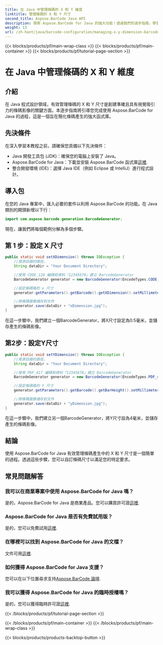 ```yaml
---
title: 在 Java 中管理條碼的 X 和 Y 維度
linktitle: 管理條碼的 X 和 Y 尺寸
second_title: Aspose.BarCode Java API
description: 探索 Aspose.BarCode for Java 的強大功能！透過我們的逐步指南，學習輕鬆管理 X 和 Y 尺寸。提高準確性和視覺吸引力。
weight: 13
url: /zh-hant/java/barcode-configuration/managing-x-y-dimension-barcode/
---
```


{{< blocks/products/pf/main-wrap-class >}}
{{< blocks/products/pf/main-container >}}
{{< blocks/products/pf/tutorial-page-section >}}

# 在 Java 中管理條碼的 X 和 Y 維度


## 介紹

在 Java 程式設計領域，有效管理條碼的 X 和 Y 尺寸是創建準確且具有視覺吸引力的條碼影像的關鍵方面。本逐步指南將引導您完成使用 Aspose.BarCode for Java 的過程，這是一個旨在簡化條碼產生的強大函式庫。

## 先決條件

在深入學習本教程之前，請確保您具備以下先決條件：

- Java 開發工具包 (JDK)：確保您的電腦上安裝了 Java。
-  Aspose.BarCode for Java：下載並安裝 Aspose.BarCode 函式庫[這裡](https://releases.aspose.com/barcode/java/).
- 整合開發環境 (IDE)：選擇 Java IDE（例如 Eclipse 或 IntelliJ）進行程式設計。

## 導入包

在您的 Java 專案中，匯入必要的套件以利用 Aspose.BarCode 的功能。在 Java 類別的開頭新增以下行：

```java
import com.aspose.barcode.generation.BarcodeGenerator;
```

現在，讓我們將每個範例分解為多個步驟。

## 第 1 步：設定 X 尺寸

```java
public static void setXDimension() throws IOException {
    //資源目錄的路徑。
    String dataDir = "Your Document Directory";

    //使用 CODE_128 編碼和資料「12345678」建立 BarcodeGenerator
    BarcodeGenerator generator = new BarcodeGenerator(EncodeTypes.CODE_128, "12345678");

    //設定條碼條的 x 尺寸
    generator.getParameters().getBarcode().getXDimension().setMillimeters(0.5f);

    //將條碼圖像儲存到文件
    generator.save(dataDir + "xDimension.jpg");
}
```

在這一步驟中，我們建立一個BarcodeGenerator，將X尺寸設定為0.5毫米，並儲存產生的條碼影像。

## 第2步：設定Y尺寸

```java
public static void setYDimension() throws IOException {
    //資源目錄的路徑。
    String dataDir = "Your Document Directory";

    //使用 PDF_417 編碼和資料「12345678」建立 BarcodeGenerator
    BarcodeGenerator generator = new BarcodeGenerator(EncodeTypes.PDF_417, "12345678");

    //設定條碼條的 Y 尺寸
    generator.getParameters().getBarcode().getBarHeight().setMillimeters(4);

    //將條碼圖像儲存到文件
    generator.save(dataDir + "yDimension.jpg");
}
```

在這一步驟中，我們建立另一個BarcodeGenerator，將Y尺寸設為4毫米，並儲存產生的條碼影像。

## 結論

使用 Aspose.BarCode for Java 有效管理條碼產生中的 X 和 Y 尺寸是一個簡單的過程。透過這些步驟，您可以自訂條碼尺寸以滿足您的特定要求。

## 常見問題解答

### 我可以在商業專案中使用 Aspose.BarCode for Java 嗎？
是的，Aspose.BarCode for Java 是商業產品。您可以購買許可證[這裡](https://purchase.aspose.com/buy).

### Aspose.BarCode for Java 是否有免費試用版？
是的，您可以免費試用[這裡](https://releases.aspose.com/).

### 在哪裡可以找到 Aspose.BarCode for Java 的文檔？
文件可用[這裡](https://reference.aspose.com/barcode/java/).

### 如何獲得 Aspose.BarCode for Java 支援？
您可以在以下位置尋求支持[Aspose.BarCode 論壇](https://forum.aspose.com/c/barcode/13).

### 我可以獲得 Aspose.BarCode for Java 的臨時授權嗎？
是的，您可以獲得臨時許可證[這裡](https://purchase.aspose.com/temporary-license/).

{{< /blocks/products/pf/tutorial-page-section >}}

{{< /blocks/products/pf/main-container >}}
{{< /blocks/products/pf/main-wrap-class >}}

{{< blocks/products/products-backtop-button >}}
